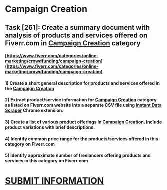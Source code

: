 # Campaign Creation
## Task [261]: Create a summary document with analysis of products and services offered on Fiverr.com in [Campaign Creation](https://www.fiverr.com/categories/online-marketing/crowdfunding/campaign-creation) category
#### [https://www.fiverr.com/categories/online-marketing/crowdfunding/campaign-creation](https://www.fiverr.com/categories/online-marketing/crowdfunding/campaign-creation)
#### 1) Create a short general description for products and services offered in the [Campaign Creation](https://www.fiverr.com/categories/online-marketing/crowdfunding/campaign-creation)
#### 2) Extract product/service information for [Campaign Creation](https://www.fiverr.com/categories/online-marketing/crowdfunding/campaign-creation) category as listed on Fiverr.com website into a separate CSV file using [Instant Data Scraper](https://chrome.google.com/webstore/detail/instant-data-scraper/ofaokhiedipichpaobibbnahnkdoiiah) Chrome extension.
#### 3) Create a list of various product offerings in [Campaign Creation](https://www.fiverr.com/categories/online-marketing/crowdfunding/campaign-creation). Include product variations with brief descriptions.
#### 4) Identify common price range for the products/services offered in this category on Fiverr.com
#### 5) Identify approximate number of freelancers offering products and services in this category on Fiverr.com

# [SUBMIT INFORMATION](https://forms.office.com/r/8AEKjkLxKG)
